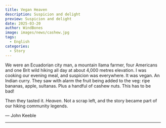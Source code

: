```yaml
---
title: Vegan Heaven
description: Suspicion and delight
preview: Suspicion and delight
date: 2025-03-20
author: WindBones
image: images/news/cashew.jpg
tags:
  - English
categories:
  - Story
---
```


We were an Ecuadorian city man, a mountain llama farmer, four Americans and one Brit wild hiking all day at about 4,000 metres elevation. I was cooking our evening meal, and suspicion was everywhere. It was vegan. An Indian curry. They saw with alarm the fruit being added to the veg: ripe bananas, apple, sultanas. Plus a handful of cashew nuts. This has to be bad!

Then they tasted it. *Heaven*. Not a scrap left, and the story became part of our hiking community legends.

— John Keeble

---

